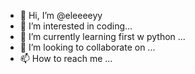 - 👋 Hi, I’m @eleeeeyy
- 👀 I’m interested in coding...
- 🌱 I’m currently learning first w python ...
- 💞️ I’m looking to collaborate on ...
- 📫 How to reach me ...

<!---
eleeeeyy/eleeeeyy is a ✨ special ✨ repository because its `README.md` (this file) appears on your GitHub profile.
You can click the Preview link to take a look at your changes.
--->
